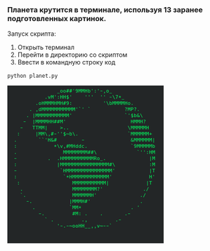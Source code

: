 ### Планета крутится в терминале, используя 13 заранее подготовленных картинок.

Запуск скрипта:
1. Открыть терминал
2. Перейти в директорию со скриптом
3. Ввести в командную строку код
```python
python planet.py
```

![img_1.png](img_1.png)
